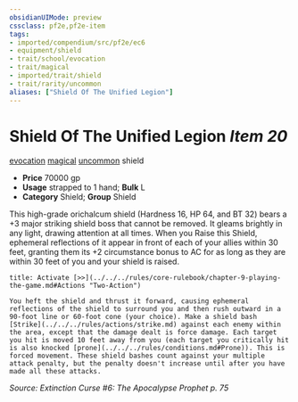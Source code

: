 ```yaml
---
obsidianUIMode: preview
cssclass: pf2e,pf2e-item
tags:
- imported/compendium/src/pf2e/ec6
- equipment/shield
- trait/school/evocation
- trait/magical
- imported/trait/shield
- trait/rarity/uncommon
aliases: ["Shield Of The Unified Legion"]
---
```

# Shield Of The Unified Legion *Item 20*  
[evocation](evocation.md)  [magical](magical.md)  [uncommon](uncommon.md)  shield  

- **Price** 70000 gp
- **Usage** strapped to 1 hand; **Bulk** L
- **Category** Shield; **Group** Shield 

This high-grade orichalcum shield (Hardness 16, HP 64, and BT 32) bears a +3 major striking shield boss that cannot be removed. It gleams brightly in any light, drawing attention at all times. When you Raise this Shield, ephemeral reflections of it appear in front of each of your allies within 30 feet, granting them its +2 circumstance bonus to AC for as long as they are within 30 feet of you and your shield is raised.

```ad-embed-ability
title: Activate [>>](../../../rules/core-rulebook/chapter-9-playing-the-game.md#Actions "Two-Action")

You heft the shield and thrust it forward, causing ephemeral reflections of the shield to surround you and then rush outward in a 90-foot line or 60-foot cone (your choice). Make a shield bash [Strike](../../../rules/actions/strike.md) against each enemy within the area, except that the damage dealt is force damage. Each target you hit is moved 10 feet away from you (each target you critically hit is also knocked [prone](../../../rules/conditions.md#Prone)). This is forced movement. These shield bashes count against your multiple attack penalty, but the penalty doesn't increase until after you have made all these attacks.
```

*Source: Extinction Curse #6: The Apocalypse Prophet p. 75*
